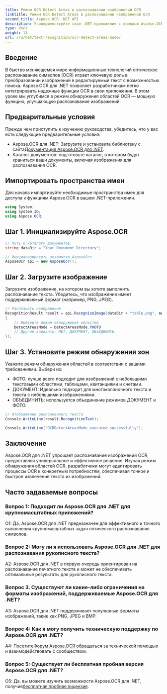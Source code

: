 ```yaml
---
title: Режим OCR Detect Areas в распознавании изображений OCR
linktitle: Режим OCR Detect Areas в распознавании изображений OCR
second_title: Aspose.OCR .NET API
description: Усовершенствуйте свои .NET-приложения с помощью Aspose.OCR для эффективного распознавания текста на изображениях. Изучите режим обнаружения областей OCR для получения точных результатов.
type: docs
weight: 13
url: /ru/net/text-recognition/ocr-detect-areas-mode/
---
```

## Введение

В быстро меняющемся мире информационных технологий оптическое распознавание символов (OCR) играет ключевую роль в преобразовании изображений в редактируемый текст с возможностью поиска. Aspose.OCR для .NET позволяет разработчикам легко интегрировать надежные функции OCR в свои приложения. В этом уроке мы углубимся в режим обнаружения областей OCR — мощную функцию, улучшающую распознавание изображений.

## Предварительные условия

Прежде чем приступить к изучению руководства, убедитесь, что у вас есть следующие предварительные условия:

-  Aspose.OCR для .NET: Загрузите и установите библиотеку с сайта[Документация Aspose.OCR для .NET](https://reference.aspose.com/ocr/net/).
- Каталог документов: подготовьте каталог, в котором будут храниться ваши документы, включая изображения для распознавания OCR.

## Импортировать пространства имен

Для начала импортируйте необходимые пространства имен для доступа к функциям Aspose.OCR в вашем .NET-приложении.

```csharp
using System;
using System.IO;
using Aspose.OCR;
```

## Шаг 1. Инициализируйте Aspose.OCR

```csharp
// Путь к каталогу документов.
string dataDir = "Your Document Directory";

// Инициализировать экземпляр AsposeOcr
AsposeOcr api = new AsposeOcr();
```

## Шаг 2. Загрузите изображение

Загрузите изображение, на котором вы хотите выполнить распознавание текста. Убедитесь, что изображение имеет поддерживаемый формат (например, PNG, JPEG).

```csharp
// Распознать изображение
RecognitionResult result = api.RecognizeImage(dataDir + "table.png", new RecognitionSettings
{
    // Выберите режим обнаружения областей
    DetectAreasMode = DetectAreasMode.PHOTO
    // Другие варианты: НЕТ, ДОКУМЕНТ, ОБЪЕДИНИТЬ.
});
```

## Шаг 3. Установите режим обнаружения зон

Укажите режим обнаружения областей в соответствии с вашими требованиями. Выбери из:
- ФОТО: лучше всего подходит для изображений с небольшими текстовыми областями, таблицами, квитанциями и счетами.
- ДОКУМЕНТ: Идеально подходит для многоколоночного текста и текста с небольшими изображениями.
- ОБЪЕДИНИТЬ: используется объединение режимов ДОКУМЕНТ и ФОТО.

```csharp
// Отображение распознанного текста
Console.WriteLine(result.RecognitionText);

Console.WriteLine("OCRDetectAreasMode executed successfully");
```

## Заключение

Aspose.OCR для .NET упрощает распознавание изображений OCR, предоставляя универсальное и эффективное решение. Изучая режим обнаружения областей OCR, разработчики могут адаптировать процессы OCR к конкретным потребностям, обеспечивая точное и быстрое извлечение текста из изображений.

## Часто задаваемые вопросы

### Вопрос 1: Подходит ли Aspose.OCR для .NET для крупномасштабных приложений?

О1: Да, Aspose.OCR для .NET предназначен для эффективного и точного выполнения крупномасштабных задач оптического распознавания символов.

### Вопрос 2: Могу ли я использовать Aspose.OCR для .NET для распознавания рукописного текста?

A2: Aspose.OCR для .NET в первую очередь ориентирован на распознавание печатного текста и может не обеспечивать оптимальные результаты для рукописного текста.

### Вопрос 3. Существуют ли какие-либо ограничения на форматы изображений, поддерживаемые Aspose.OCR для .NET?

A3: Aspose.OCR для .NET поддерживает популярные форматы изображений, такие как PNG, JPEG и BMP.

### Вопрос 4: Как я могу получить техническую поддержку по Aspose.OCR для .NET?

 А4: Посетите[Форум Aspose.OCR](https://forum.aspose.com/c/ocr/16) обращаться за технической помощью и взаимодействовать с сообществом.

### Вопрос 5: Существует ли бесплатная пробная версия Aspose.OCR для .NET?

 О5: Да, вы можете изучить возможности Aspose.OCR для .NET, получив[бесплатная пробная лицензия](https://releases.aspose.com/).